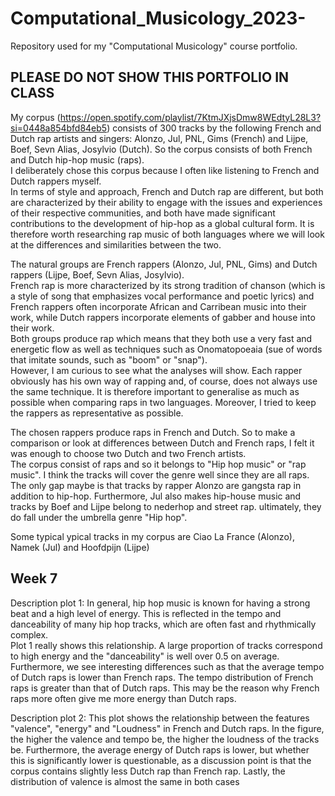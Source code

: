 # Computational_Musicology_2023-
Repository used for my "Computational Musicology" course portfolio. 

## PLEASE DO NOT SHOW THIS PORTFOLIO IN CLASS


My corpus (https://open.spotify.com/playlist/7KtmJXjsDmw8WEdtyL28L3?si=0448a854bfd84eb5) consists of 300 tracks by the following French and Dutch rap artists and singers: Alonzo, Jul, PNL, Gims (French) and Lijpe, Boef, Sevn Alias, Josylvio (Dutch). So the corpus consists of both French and Dutch hip-hop music (raps).   
I deliberately chose this corpus because I often like listening to French and Dutch rappers myself.  
In terms of style and approach, French and Dutch rap are different, but both are characterized by their ability to engage with the issues and experiences of their respective communities, and both have made significant contributions to the development of hip-hop as a global cultural form. It is therefore worth researching rap music of both languages where we will look at the differences and similarities between the two.  
  
The natural groups are French rappers (Alonzo, Jul, PNL, Gims) and Dutch rappers (Lijpe, Boef, Sevn Alias, Josylvio).   
French rap is more characterized by its strong tradition of chanson (which is a style of song that emphasizes vocal performance and poetic lyrics) and French rappers often incorporate African and Carribean music into their work, while Dutch rappers incorporate elements of gabber and house into their work.  
Both groups produce rap which means that they both use a very fast and energetic flow as well as techniques such as Onomatopoeaia (sue of words that imitate sounds, such as "boom" or "snap").   
However, I am curious to see what the analyses will show. Each rapper obviously has his own way of rapping and, of course, does not always use the same technique. It is therefore important to generalise as much as possible when comparing raps in two languages. Moreover, I tried to keep the rappers as representative as possible.   
   
The chosen rappers produce raps in French and Dutch. So to make a comparison or look at differences between Dutch and French raps, I felt it was enough to choose two Dutch and two French artists.   
The corpus consist of raps and so it belongs to "Hip hop music" or "rap music". I think the tracks will cover the genre well since they are all raps. 
The only gap maybe is that tracks by rapper Alonzo are gangsta rap in addition to hip-hop. Furthermore, Jul also makes hip-house music and tracks by Boef and Lijpe belong to nederhop and street rap. ultimately, they do fall under the umbrella genre "Hip hop".  
  
Some typical ypical tracks in my corpus are Ciao La France (Alonzo), Namek (Jul) and Hoofdpijn (Lijpe)   
     
 ## Week 7  
Description plot 1: In general, hip hop music is known for having a strong beat and a high level of energy. This is reflected in the tempo and danceability of many hip hop tracks, which are often fast and rhythmically complex.   
Plot 1 really shows this relationship. A large proportion of tracks correspond to high energy and the "danceability" is well over 0.5 on average. Furthermore, we see interesting differences such as that the average tempo of Dutch raps is lower than French raps. The tempo distribution of French raps is greater than that of Dutch raps. This may be the reason why French raps more often give me more energy than Dutch raps.  
  
Description plot 2: This plot shows the relationship between the features "valence", "energy" and "Loudness" in French and Dutch raps. In the figure, the higher the valence and tempo be, the higher the loudness of the tracks be. Furthermore, the average energy of Dutch raps is lower, but whether this is significantly lower is questionable, as a discussion point is that the corpus contains slightly less Dutch rap than French rap. Lastly, the distribution of valence is almost the same in both cases  


 
